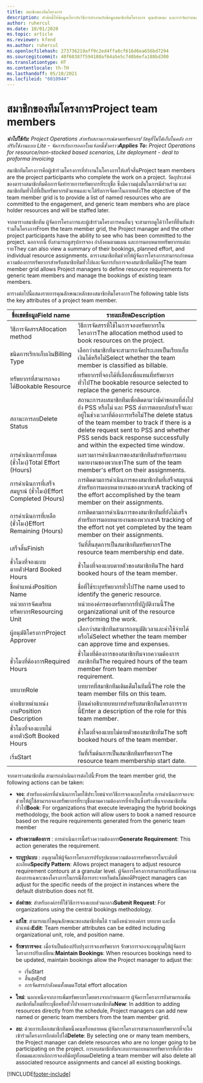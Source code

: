 ```yaml
---
title: สมาชิกของทีมโครงการ
description: หัวข้อนี้ให้ข้อมูลเกี่ยวกับวิธีการทำงานกับข้อมูลสมาชิกทีมโครงการ คุณลักษณะ และการจัดกำหนดการ
author: ruhercul
ms.date: 10/01/2020
ms.topic: article
ms.reviewer: kfend
ms.author: ruhercul
ms.openlocfilehash: 273736219aff9c2ed4ffa8cf616d6ea656bd7294
ms.sourcegitcommit: 40f68387f594180af64a5e5c748b6efa188bd300
ms.translationtype: HT
ms.contentlocale: th-TH
ms.lasthandoff: 05/10/2021
ms.locfileid: "6010944"
---
```

# <a name="project-team-members"></a><span data-ttu-id="cfde9-103">สมาชิกของทีมโครงการ</span><span class="sxs-lookup"><span data-stu-id="cfde9-103">Project team members</span></span>

<span data-ttu-id="cfde9-104">_**นำไปใช้กับ:** Project Operations สำหรับสถานการณ์ตามทรัพยากร/วัสดุที่ไม่ได้เก็บในคลัง การปรับใช้งานแบบ Lite - จัดการกับการออกใบแจ้งหนี้ชั่วคราว_</span><span class="sxs-lookup"><span data-stu-id="cfde9-104">_**Applies To:** Project Operations for resource/non-stocked based scenarios, Lite deployment - deal to proforma invoicing_</span></span>

<span data-ttu-id="cfde9-105">สมาชิกทีมโครงการคือผู้เข้าร่วมโครงการที่ทำงานในโครงการให้เสร็จสิ้น</span><span class="sxs-lookup"><span data-stu-id="cfde9-105">Project team members are the project participants who complete the work on a project.</span></span> <span data-ttu-id="cfde9-106">วัตถุประสงค์ของตารางสมาชิกทีมคือการจัดทำรายการทรัพยากรที่ระบุชื่อ ซึ่งมีความมุ่งมั่นในการมีส่วนร่วม และสมาชิกทีมทั่วไปที่เป็นทรัพยากรตัวแทนและจะได้รับการจัดหาในภายหลัง</span><span class="sxs-lookup"><span data-stu-id="cfde9-106">The objective of the team member grid is to provide a list of named resources who are committed to the engagement, and generic team members who are place holder resources and will be staffed later.</span></span>

<span data-ttu-id="cfde9-107">จากตารางสมาชิกทีม ผู้จัดการโครงการและผู้เข้าร่วมโครงการคนอื่นๆ จะสามารถดูได้ว่าใครที่ยืนยันเข้าร่วมในโครงการ</span><span class="sxs-lookup"><span data-stu-id="cfde9-107">From the team member grid, the Project manager and the other project participants have the ability to see who has been committed to the project.</span></span> <span data-ttu-id="cfde9-108">นอกจากนี้ ยังสามารถดูสรุปการจอง กำลังคนตามแผน และการมอบหมายทรัพยากรแต่ละราย</span><span class="sxs-lookup"><span data-stu-id="cfde9-108">They can also view a summary of their bookings, planned effort, and individual resource assignments.</span></span> <span data-ttu-id="cfde9-109">ตารางสมาชิกทีมช่วยให้ผู้จัดการโครงการสามารถกำหนดความต้องการทรัพยากรสำหรับสมาชิกทีมทั่วไปและจัดการกับการจองสมาชิกทีมที่มีอยู่</span><span class="sxs-lookup"><span data-stu-id="cfde9-109">The team member grid allows Project managers to define resource requirements for generic team members and manage the bookings of existing team members.</span></span>

<span data-ttu-id="cfde9-110">ตารางต่อไปนี้แสดงรายการคุณลักษณะหลักของสมาชิกทีมโครงการ</span><span class="sxs-lookup"><span data-stu-id="cfde9-110">The following table lists the key attributes of a project team member.</span></span>

| <span data-ttu-id="cfde9-111">ชื่อเขตข้อมูล</span><span class="sxs-lookup"><span data-stu-id="cfde9-111">Field name</span></span>          | <span data-ttu-id="cfde9-112">รายละเอียด</span><span class="sxs-lookup"><span data-stu-id="cfde9-112">Description</span></span>                                                                                                                                                                  |
|--------------------------|-----------------------------------------------------------------------------------------------------------------------------------------------------------------------------------|
| <span data-ttu-id="cfde9-113">วิธีการจัดสรร</span><span class="sxs-lookup"><span data-stu-id="cfde9-113">Allocation method</span></span>        | <span data-ttu-id="cfde9-114">วิธีการจัดสรรที่ใช้ในการจองทรัพยากรในโครงการ</span><span class="sxs-lookup"><span data-stu-id="cfde9-114">The allocation method used to book resources on the project.</span></span>                                                                         |
| <span data-ttu-id="cfde9-115">ชนิดการเรียกเก็บเงิน</span><span class="sxs-lookup"><span data-stu-id="cfde9-115">Billing Type</span></span>             | <span data-ttu-id="cfde9-116">เลือกว่าสมาชิกทีมจะสามารถจัดประเภทเป็นเรียกเก็บเงินได้หรือไม่</span><span class="sxs-lookup"><span data-stu-id="cfde9-116">Select whether the team member is classified as billable.</span></span>                                                                                                                                       |
| <span data-ttu-id="cfde9-117">ทรัพยากรที่สามารถจองได้</span><span class="sxs-lookup"><span data-stu-id="cfde9-117">Bookable Resource</span></span>        | <span data-ttu-id="cfde9-118">ทรัพยากรที่จองได้ที่เลือกเพื่อแทนที่ทรัพยากรทั่วไป</span><span class="sxs-lookup"><span data-stu-id="cfde9-118">The bookable resource selected to replace the generic resource.</span></span>                                                                                                                   |
| <span data-ttu-id="cfde9-119">สถานะการลบ</span><span class="sxs-lookup"><span data-stu-id="cfde9-119">Delete Status</span></span>            | <span data-ttu-id="cfde9-120">สถานะการลบสมาชิกทีมเพื่อติดตามว่ามีคำขอลบที่ส่งไปยัง PSS หรือไม่ และ PSS ส่งการตอบกลับสำเร็จและอยู่ในช่วงเวลาที่ต้องการหรือไม่</span><span class="sxs-lookup"><span data-stu-id="cfde9-120">The delete status of the team member to track if there is a delete request sent to PSS and whether PSS sends back response successfully and within the expected time window.</span></span> |
| <span data-ttu-id="cfde9-121">การดำเนินการทั้งหมด (ชั่วโมง)</span><span class="sxs-lookup"><span data-stu-id="cfde9-121">Total Effort (Hours)</span></span>     | <span data-ttu-id="cfde9-122">ผลรวมการดำเนินการของสมาชิกทีมสำหรับการมอบหมายงานของพวกเขา</span><span class="sxs-lookup"><span data-stu-id="cfde9-122">The sum of the team member's effort on their assignments.</span></span>                                                                                                                         |
| <span data-ttu-id="cfde9-123">การดำเนินการที่เสร็จสมบูรณ์ (ชั่วโมง)</span><span class="sxs-lookup"><span data-stu-id="cfde9-123">Effort Completed (Hours)</span></span> | <span data-ttu-id="cfde9-124">การติดตามการดำเนินการของสมาชิกทีมที่เสร็จสมบูรณ์สำหรับการมอบหมายงานของพวกเขา</span><span class="sxs-lookup"><span data-stu-id="cfde9-124">A tracking of the effort accomplished by the team member on their assignments.</span></span>                                                                                           |
| <span data-ttu-id="cfde9-125">การดำเนินการที่เหลือ (ชั่วโมง)</span><span class="sxs-lookup"><span data-stu-id="cfde9-125">Effort Remaining (Hours)</span></span> | <span data-ttu-id="cfde9-126">การติดตามการดำเนินการของสมาชิกทีมที่ยังไม่เสร็จสำหรับการมอบหมายงานของพวกเขา</span><span class="sxs-lookup"><span data-stu-id="cfde9-126">A tracking of the effort not yet completed by the team member on their assignments.</span></span>                                                                                    |
| <span data-ttu-id="cfde9-127">เสร็จสิ้น</span><span class="sxs-lookup"><span data-stu-id="cfde9-127">Finish</span></span>                   | <span data-ttu-id="cfde9-128">วันที่สิ้นสุดการเป็นสมาชิกทีมทรัพยากร</span><span class="sxs-lookup"><span data-stu-id="cfde9-128">The resource team membership end date.</span></span>                                                                                                                                            |
| <span data-ttu-id="cfde9-129">ชั่วโมงที่จองแบบตายตัว</span><span class="sxs-lookup"><span data-stu-id="cfde9-129">Hard Booked Hours</span></span>        | <span data-ttu-id="cfde9-130">ชั่วโมงที่จองแบบตายตัวของสมาชิกทีม</span><span class="sxs-lookup"><span data-stu-id="cfde9-130">The hard booked hours of the team member.</span></span>                                                                                                                                                                |
| <span data-ttu-id="cfde9-131">ชื่อตำแหน่ง</span><span class="sxs-lookup"><span data-stu-id="cfde9-131">Position Name</span></span>            | <span data-ttu-id="cfde9-132">ชื่อที่ใช้ระบุทรัพยากรทั่วไป</span><span class="sxs-lookup"><span data-stu-id="cfde9-132">The name used to identify the generic resource.</span></span>                                                                                                                                   |
| <span data-ttu-id="cfde9-133">หน่วยการจัดเตรียมทรัพยากร</span><span class="sxs-lookup"><span data-stu-id="cfde9-133">Resourcing Unit</span></span>          | <span data-ttu-id="cfde9-134">หน่วยองค์กรของทรัพยากรที่ปฏิบัติงานนี้</span><span class="sxs-lookup"><span data-stu-id="cfde9-134">The organizational unit of the resource performing the work.</span></span>                                                                                                                      |
| <span data-ttu-id="cfde9-135">ผู้อนุมัติโครงการ</span><span class="sxs-lookup"><span data-stu-id="cfde9-135">Project Approver</span></span>         | <span data-ttu-id="cfde9-136">เลือกว่าสมาชิกทีมสามารถอนุมัติเวลาและค่าใช้จ่ายได้หรือไม่</span><span class="sxs-lookup"><span data-stu-id="cfde9-136">Select whether the team member can approve time and expenses.</span></span>                                                                                                                     |
| <span data-ttu-id="cfde9-137">ชั่วโมงที่ต้องการ</span><span class="sxs-lookup"><span data-stu-id="cfde9-137">Required Hours</span></span>           | <span data-ttu-id="cfde9-138">ชั่วโมงที่ต้องการของสมาชิกทีมจากความต้องการสมาชิกทีม</span><span class="sxs-lookup"><span data-stu-id="cfde9-138">The required hours of the team member from team member requirement.</span></span>                                                                                                                       |
| <span data-ttu-id="cfde9-139">บทบาท</span><span class="sxs-lookup"><span data-stu-id="cfde9-139">Role</span></span>                     | <span data-ttu-id="cfde9-140">บทบาทที่สมาชิกทีมเติมเต็มในทีมนี้</span><span class="sxs-lookup"><span data-stu-id="cfde9-140">The role the team member fills on this team.</span></span>                                                                                                                                |
| <span data-ttu-id="cfde9-141">คำอธิบายตำแหน่งงาน</span><span class="sxs-lookup"><span data-stu-id="cfde9-141">Position Description</span></span>     | <span data-ttu-id="cfde9-142">ป้อนคำอธิบายบทบาทสำหรับสมาชิกทีมโครงการรายนี้</span><span class="sxs-lookup"><span data-stu-id="cfde9-142">Enter a description of the role for this team member.</span></span>                                                                                                                             |
| <span data-ttu-id="cfde9-143">ชั่วโมงที่จองแบบไม่ตายตัว</span><span class="sxs-lookup"><span data-stu-id="cfde9-143">Soft Booked Hours</span></span>        | <span data-ttu-id="cfde9-144">ชั่วโมงที่จองแบบไม่ตายตัวของสมาชิกทีม</span><span class="sxs-lookup"><span data-stu-id="cfde9-144">The soft booked hours of the team member.</span></span>                                                                                                                                                                 |
| <span data-ttu-id="cfde9-145">เริ่ม</span><span class="sxs-lookup"><span data-stu-id="cfde9-145">Start</span></span>                    | <span data-ttu-id="cfde9-146">วันที่เริ่มต้นการเป็นสมาชิกทีมทรัพยากร</span><span class="sxs-lookup"><span data-stu-id="cfde9-146">The resource team membership start date.</span></span>                                                                                                                                          |

<span data-ttu-id="cfde9-147">จากตารางสมาชิกทีม สามารถดำเนินการต่อไปนี้:</span><span class="sxs-lookup"><span data-stu-id="cfde9-147">From the team member grid, the following actions can be taken:</span></span>

- <span data-ttu-id="cfde9-148">**จอง**: สำหรับองค์กรที่ดำเนินการโดยใช้ประโยชน์จากวิธีการจองแบบไฮบริด การดำเนินการจองจะช่วยให้ผู้ใช้สามารถจองทรัพยากรที่ระบุชื่อตามความต้องการที่จำเป็นซึ่งสร้างขึ้นจากสมาชิกทีมทั่วไป</span><span class="sxs-lookup"><span data-stu-id="cfde9-148">**Book**: For organizations that execute leveraging the hybrid bookings methodology, the book action will allow users to book a named resource based on the require requirements generated from the generic team member</span></span>
- <span data-ttu-id="cfde9-149">**สร้างความต้องการ** : การดำเนินการนี้สร้างความต้องการ</span><span class="sxs-lookup"><span data-stu-id="cfde9-149">**Generate Requirement**: This action generates the requirement.</span></span>
- <span data-ttu-id="cfde9-150">**ระบุรูปแบบ** : อนุญาตให้ผู้จัดการโครงการปรับรูปแบบความต้องการทรัพยากรในระดับที่ละเอียด</span><span class="sxs-lookup"><span data-stu-id="cfde9-150">**Specify Pattern**: Allows project managers to adjust resource requirement contours at a granular level.</span></span> <span data-ttu-id="cfde9-151">ผู้จัดการโครงการสามารถปรับเปลี่ยนความต้องการเฉพาะของโครงการในกรณีที่การกระจายเริ่มต้นไม่พอดี</span><span class="sxs-lookup"><span data-stu-id="cfde9-151">Project managers can adjust for the specific needs of the project in instances where the default distribution does not fit.</span></span>
- <span data-ttu-id="cfde9-152">**ส่งคำขอ**: สำหรับองค์กรที่ใช้วิธีการจองแบบส่วนกลาง</span><span class="sxs-lookup"><span data-stu-id="cfde9-152">**Submit Request**: For organizations using the central bookings methodology.</span></span>
- <span data-ttu-id="cfde9-153">**แก้ไข**: สามารถแก้ไขคุณลักษณะของสมาชิกทีมได้ รวมถึงหน่วยองค์กร บทบาท และชื่อตำแหน่ง</span><span class="sxs-lookup"><span data-stu-id="cfde9-153">**Edit**: Team member attributes can be edited including organizational unit, role, and position name.</span></span>
- <span data-ttu-id="cfde9-154">**รักษาการจอง**: เมื่อจำเป็นต้องปรับปรุงการจองทรัพยากร รักษาการจองจะอนุญาตให้ผู้จัดการโครงการปรับเปลี่ยน:</span><span class="sxs-lookup"><span data-stu-id="cfde9-154">**Maintain Bookings**: When resources bookings need to be updated, maintain bookings allow the Project manager to adjust the:</span></span>

    - <span data-ttu-id="cfde9-155">เริ่ม</span><span class="sxs-lookup"><span data-stu-id="cfde9-155">Start</span></span>
    - <span data-ttu-id="cfde9-156">สิ้นสุด</span><span class="sxs-lookup"><span data-stu-id="cfde9-156">End</span></span>
    - <span data-ttu-id="cfde9-157">การจัดสรรกำลังคนทั้งหมด</span><span class="sxs-lookup"><span data-stu-id="cfde9-157">Total effort allocation</span></span>

- <span data-ttu-id="cfde9-158">**ใหม่**: นอกเหนือจากการเพิ่มทรัพยากรโดยตรงจากกำหนดการ ผู้จัดการโครงการยังสามารถเพิ่มสมาชิกทีมใหม่ที่ระบุชื่อหรือทั่วไปจากตารางสมาชิกทีม</span><span class="sxs-lookup"><span data-stu-id="cfde9-158">**New**: In addition to adding resources directly from the schedule, Project managers can add new named or generic team members from the team member grid.</span></span>
- <span data-ttu-id="cfde9-159">**ลบ**: ด้วยการเลือกสมาชิกทีมหนึ่งคนหรือหลายคน ผู้จัดการโครงการสามารถลบทรัพยากรที่จะไม่เข้าร่วมโครงการอีกต่อไปได้</span><span class="sxs-lookup"><span data-stu-id="cfde9-159">**Delete**: By selecting one or many team members, the Project manager can delete resources who are no longer going to be participating on the project.</span></span> <span data-ttu-id="cfde9-160">การลบสมาชิกทีมจะลบการมอบหมายทรัพยากรที่เกี่ยวข้องทั้งหมดและยกเลิกการจองที่มีอยู่ทั้งหมด</span><span class="sxs-lookup"><span data-stu-id="cfde9-160">Deleting a team member will also delete all associated resource assignments and  cancel all existing bookings.</span></span>


[!INCLUDE[footer-include](../includes/footer-banner.md)]